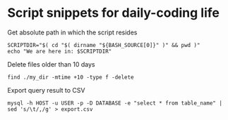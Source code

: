 # Script snippets for daily-coding life

Get absolute path in which the script resides

    SCRIPTDIR="$( cd "$( dirname "${BASH_SOURCE[0]}" )" && pwd )"
    echo "We are here in: $SCRIPTDIR"

Delete files older than 10 days

    find ./my_dir -mtime +10 -type f -delete

Export query result to CSV

    mysql -h HOST -u USER -p -D DATABASE -e "select * from table_name" | sed 's/\t/,/g' > export.csv
